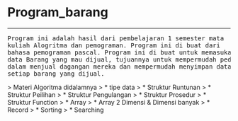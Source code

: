 # Program_barang
<hr>
<pre>
Program ini adalah hasil dari pembelajaran 1 semester mata 
kuliah Alogritma dan pemograman. Program ini di buat dari 
bahasa pemograman pascal. Program ini di buat untuk memasukan 
data Barang yang mau dijual, tujuannya untuk mempermudah pedagang 
dalam menjual dagangan mereka dan mempermudah menyimpan data harga 
setiap barang yang dijual.
</pre>
> Materi Algoritma didalamnya 
>  * tipe data
>  * Struktur Runtunan 
>  * Struktur Peilihan
>  * Struktur Pengulangan
>  * Struktur Prosedur
>  * Struktur Function 
>  * Array 
>  * Array 2 Dimensi &  Dimensi banyak 
>  * Record 
>  * Sorting 
>  * Searching





